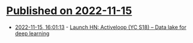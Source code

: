 # [Published on 2022-11-15](index.md)

* [2022-11-15, 16:01:13](https://news.ycombinator.com/item?id=33610834) - [Launch HN: Activeloop (YC S18) – Data lake for deep learning](https://news.ycombinator.com/item?id=33610834)
